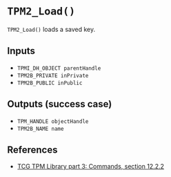 # `TPM2_Load()`

`TPM2_Load()` loads a saved key.

## Inputs

 - `TPMI_DH_OBJECT parentHandle`
 - `TPM2B_PRIVATE inPrivate`
 - `TPM2B_PUBLIC inPublic`

## Outputs (success case)

 - `TPM_HANDLE objectHandle`
 - `TPM2B_NAME name`

## References

 - [TCG TPM Library part 3: Commands, section 12.2.2](https://trustedcomputinggroup.org/wp-content/uploads/TCG_TPM2_r1p59_Part3_Commands_pub.pdf)

